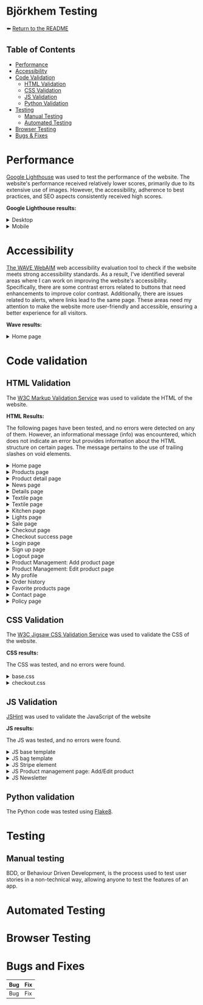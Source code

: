 # Björkhem Testing

:arrow_left: [Return to the README](README.md)

## Table of Contents

- [Performance](#performance)
- [Accessibility](#accessibility)
- [Code Validation](#code-validation)
  - [HTML Validation](#html-validation)
  - [CSS Validation](#css-validation)
  - [JS Validation](#js-validation)
  - [Python Validation](#python-validation)
- [Testing](#testing)
  - [Manual Testing](#manual-testing)
  - [Automated Testing](#automated-testing)
- [Browser Testing](#browser-testing)
- [Bugs & Fixes](#bugs-and-fixes)

# Performance
[Google Lighthouse](https://chrome.google.com/webstore/detail/lighthouse/blipmdconlkpinefehnmjammfjpmpbjk?hl=en) was used to test the performance of the website. The website's performance received relatively lower scores, primarily due to its extensive use of images. However, the accessibility, adherence to best practices, and SEO aspects consistently received high scores.

**Google Lighthouse results:**
<details>
<summary>Desktop</summary>
<img src="static/docs/lighthouse-desktop.png" width="60%">
</details>
<details>
<summary>Mobile</summary>
<img src="static/docs/lighthouse-mobile.png" width="60%">
</details>

# Accessibility
[The WAVE WebAIM](https://wave.webaim.org) web accessibility evaluation tool to check if the website meets strong accessibility standards.
As a result, I've identified several areas where I can work on improving the website's accessibility. Specifically, there are some contrast errors related to buttons that need enhancements to improve color contrast. Additionally, there are issues related to alerts, where links lead to the same page. These areas need my attention to make the website more user-friendly and accessible, ensuring a better experience for all visitors.

**Wave results:**
<details>
<summary>Home page</summary>
<img src="static/docs/wave.png" width="60%">
</details>

# Code validation

## HTML Validation
The [W3C Markup Validation Service](https://validator.w3.org/) was used to validate the HTML of the website.

**HTML Results:**

The following pages have been tested, and no errors were detected on any of them. However, an informational message (info) was encountered, which does not indicate an error but provides information about the HTML structure on certain pages. The message pertains to the use of trailing slashes on void elements.

<details>
<summary>Home page</summary>
<img src="static/docs/html-home.png" width="60%">
</details>
<details>
<summary>Products page</summary>
<img src="static/docs/html-products.png" width="60%">
</details>
<details>
<summary>Product detail page</summary>
<img src="static/docs/html-product-detail.png" width="60%">
</details>
<details>
<summary>News page</summary>
<img src="static/docs/html-news.png" width="60%">
</details>
<details>
<summary>Details page</summary>
<img src="static/docs/html-detials.png" width="60%">
</details>
<details>
<summary>Textile page</summary>
<img src="static/docs/html-textile.png" width="60%">
</details>
<details>
<summary>Textile page</summary>
<img src="static/docs/html-textile.png" width="60%">
</details>
<details>
<summary>Kitchen page</summary>
<img src="static/docs/html-kitchen.png" width="60%">
</details>
<details>
<summary>Lights page</summary>
<img src="static/docs/html-lights.png" width="60%">
</details>
<details>
<summary>Sale page</summary>
<img src="static/docs/html-sale.png" width="60%">
</details>
<details>
<summary>Checkout page</summary>
<img src="static/docs/html-checkout.png" width="60%">
</details>
<details>
<summary>Checkout success page</summary>
<img src="static/docs/html-checkout-success.png" width="60%">
</details>
<details>
<summary>Login page</summary>
<img src="static/docs/html-login.png" width="60%">
</details>
<details>
<summary>Sign up page</summary>
<img src="static/docs/html-signup.png" width="60%">
</details>
<details>
<summary>Logout page</summary>
<img src="static/docs/html-logout.png" width="60%">
</details>
<details>
<summary>Product Management: Add product page</summary>
<img src="static/docs/html-product-management-add.png" width="60%">
</details>
<details>
<summary>Product Management: Edit product page</summary>
<img src="static/docs/html-product-management-edit.png" width="60%">
</details>
<details>
<summary>My profile</summary>
<img src="static/docs/html-profile.png" width="60%">
</details>
<details>
<summary>Order history</summary>
<img src="static/docs/html-order-history.png" width="60%">
</details>
<details>
<summary>Favorite products page</summary>
<img src="static/docs/html-favorites.png" width="60%">
</details>
<details>
<summary>Contact page</summary>
<img src="static/docs/html-contact.png" width="60%">
</details>
<details>
<summary>Policy page</summary>
<img src="static/docs/html-policy.png" width="60%">
</details>

## CSS Validation
The [W3C Jigsaw CSS Validation Service](https://jigsaw.w3.org/css-validator/) was used to validate the CSS of the website.

**CSS results:**

The CSS was tested, and no errors were found.

<details>
<summary>base.css</summary>
<img src="static/docs/css-validation.png" width="60%">
</details>
<details>
<summary>checkout.css</summary>
<img src="static/docs/css-validation-checkout.png" width="60%">
</details>

## JS Validation
[JSHint](https://jshint.com/) was used to validate the JavaScript of the website

**JS results:**

The JS was tested, and no errors were found.

<details>
<summary>JS base template</summary>
<img src="static/docs/js-base-template.png" width="60%">
</details>
<details>
<summary>JS bag template</summary>
<img src="static/docs/js-bag.png" width="60%">
</details>
<details>
<summary>JS Stripe element</summary>
<img src="static/docs/js-stripe-element.png" width="60%">
</details>
<details>
<summary>JS Product management page: Add/Edit product</summary>
<img src="static/docs/js-add-edit-page.png" width="60%">
</details>
<details>
<summary>JS Newsletter</summary>
<img src="static/docs/js-newsletter.png" width="60%">
</details>

## Python validation
The Python code was tested using [Flake8](https://flake8.pycqa.org/en/latest/).

# Testing

## Manual testing
BDD, or Behaviour Driven Development, is the process used to test user stories in a non-technical way, allowing anyone to test the features of an app.

# Automated Testing

# Browser Testing

# Bugs and Fixes

| **Bug**                                                                                                                                                      | **Fix**                                                                                                                                            |
| ------------------------------------------------------------------------------------------------------------------------------------------------------------ | -------------------------------------------------------------------------------------------------------------------------------------------------- |
| Bug                 | Fix
